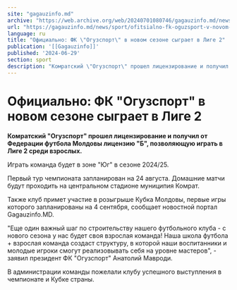 ```yaml
---
site: "gagauzinfo.md"
archive: "https://web.archive.org/web/20240701080746/gagauzinfo.md/news/sport/ofitsialno-fk-oguzsport-v-novom-sezone-sigraet-v-lige-2"
url: "https://gagauzinfo.md/news/sport/ofitsialno-fk-oguzsport-v-novom-sezone-sigraet-v-lige-2"
language: ru
title: "Официально: ФК \"Огузспорт\" в новом сезоне сыграет в Лиге 2"
publication: '[[Gagauzinfo]]'
published: '2024-06-29'
section: sport
description: "Комратский \"Огузспорт\" прошел лицензирование и получил от Федерации футбола Молдовы лицензию \"Б\", позволяющую играть в Лиге 2 среди взрослых."
---
```


# Официально: ФК "Огузспорт" в новом сезоне сыграет в Лиге 2

**Комратский "Огузспорт" прошел лицензирование и получил от Федерации футбола Молдовы лицензию "Б", позволяющую играть в Лиге 2 среди взрослых.**

Играть команда будет в зоне "Юг" в сезоне 2024/25.

Первый тур чемпионата запланирован на 24 августа. Домашние матчи будут проходить на центральном стадионе муниципия Комрат.

Также клуб примет участие в розыгрыше Кубка Молдовы, первые игры которого запланированы на 4 сентября, сообщает новостной портал Gagauzinfo.MD.

"Еще один важный шаг по строительству нашего футбольного клуба - с нового сезона у нас будет своя взрослая команда! Наша школа футбола + взрослая команда создаст структуру, в которой наши воспитанники и молодые игроки смогут реализовывать себя на уровне мастеров", - заявил президент ФК "Огузспорт" Анатолий Мавроди.

В администрации команды пожелали клубу успешного выступления в чемпионате и Кубке страны.
